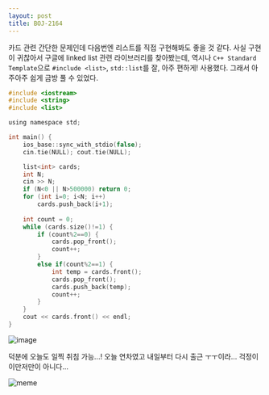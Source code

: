 ```yaml
---
layout: post
title: BOJ-2164
---
```


카드 관련 간단한 문제인데 다음번엔 리스트를 직접 구현해봐도 좋을 것 같다. 사실 구현이 귀찮아서 구글에 linked list 관련 라이브러리를 찾아봤는데, 역시나 `C++ Standard Template`으로 `#include <list>`, `std::list`를 잘, 아주 편하게! 사용했다. 그래서 아주아주 쉽게 금방 풀 수 있었다.

``` c
#include <iostream>
#include <string>
#include <list>

using namespace std;

int main() {
    ios_base::sync_with_stdio(false); 
    cin.tie(NULL); cout.tie(NULL);

    list<int> cards;
    int N;
    cin >> N;
    if (N<0 || N>500000) return 0;
    for (int i=0; i<N; i++) 
        cards.push_back(i+1);
    
    int count = 0;
    while (cards.size()!=1) {
        if (count%2==0) {
            cards.pop_front();
            count++;
        }
        else if(count%2==1) {
            int temp = cards.front();
            cards.pop_front();
            cards.push_back(temp);
            count++;
        }
    }
    cout << cards.front() << endl;
}
```

![image](https://user-images.githubusercontent.com/37402072/125315868-801b9400-e372-11eb-8796-0fbe0be2f6f3.png)

덕분에 오늘도 일찍 취침 가능...! 오늘 연차였고 내일부터 다시 출근 ㅜㅜ이라... 걱정이 이만저만이 아니다...

![meme](https://pbs.twimg.com/media/EE-KIOsXsAIAPSt.jpg)
